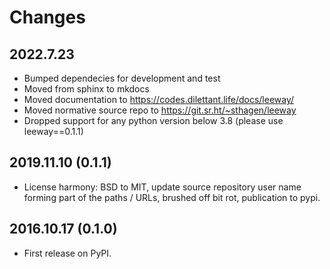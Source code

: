 
# Changes

## 2022.7.23

* Bumped dependecies for development and test
* Moved from sphinx to mkdocs
* Moved documentation to https://codes.dilettant.life/docs/leeway/
* Moved normative source repo to https://git.sr.ht/~sthagen/leeway
* Dropped support for any python version below 3.8 (please use leeway==0.1.1)


## 2019.11.10 (0.1.1)

* License harmony: BSD to MIT, update source repository user name forming part of the paths / URLs, brushed off bit rot, publication to pypi.

## 2016.10.17 (0.1.0)

* First release on PyPI.
